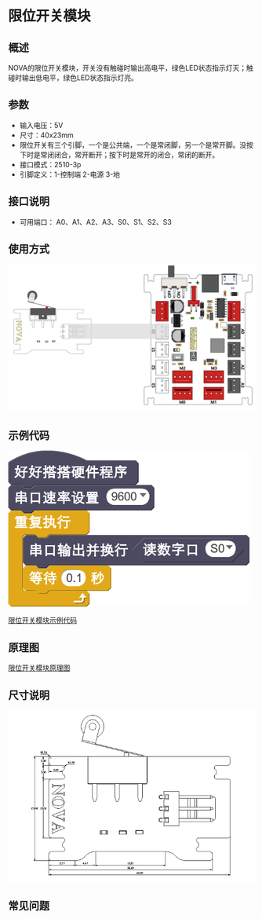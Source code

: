 # 限位开关模块

## 概述

NOVA的限位开关模块，开关没有触碰时输出高电平，绿色LED状态指示灯灭；触碰时输出低电平，绿色LED状态指示灯亮。

## 参数

* 输入电压：5V
* 尺寸：40x23mm
* 限位开关有三个引脚，一个是公共端，一个是常闭脚，另一个是常开脚。没按下时是常闭闭合，常开断开；按下时是常开的闭合，常闭的断开。
* 接口模式：2510-3p
* 引脚定义：1-控制端 2-电源 3-地

## 接口说明

* 可用端口： A0、A1、A2、A3、S0、S1、S2、S3

## 使用方式

![](../../.gitbook/assets/65.png)

## 示例代码

![](../../.gitbook/assets/70.png)

[限位开关模块示例代码](http://www.haohaodada.com/show.php?id=947645)

## 原理图

[限位开关模块原理图](https://github.com/Haohaodada-official/docs/blob/master/jiao-xue-chan-pin/pdf/yuan-li-tu/限位开关模块.pdf)

## 尺寸说明

![](../../.gitbook/assets/131.png)

## 常见问题

